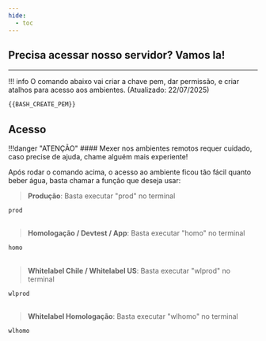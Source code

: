 ```yaml
---
hide:
  - toc
---
```


## Precisa acessar nosso servidor? Vamos la!
---
!!! info
    O comando abaixo vai criar a chave pem, dar permissão, e criar atalhos para acesso aos ambientes. (Atualizado: 22/07/2025)

```bash
{{BASH_CREATE_PEM}}
```

## Acesso
!!!danger "ATENÇÃO"
    #### Mexer nos ambientes remotos requer cuidado, caso precise de ajuda, chame alguém mais experiente!

Após rodar o comando acima, o acesso ao ambiente ficou tão fácil quanto beber água, basta chamar a função que deseja usar:

> **Produção**: Basta executar "prod" no terminal
```bash
prod
```

##
> **Homologação / Devtest / App**: Basta executar "homo" no terminal
```bash
homo
```

##
> **Whitelabel  Chile / Whitelabel US**: Basta executar "wlprod" no terminal
```bash
wlprod
```

##
> **Whitelabel  Homologação**: Basta executar "wlhomo" no terminal
```bash
wlhomo
```